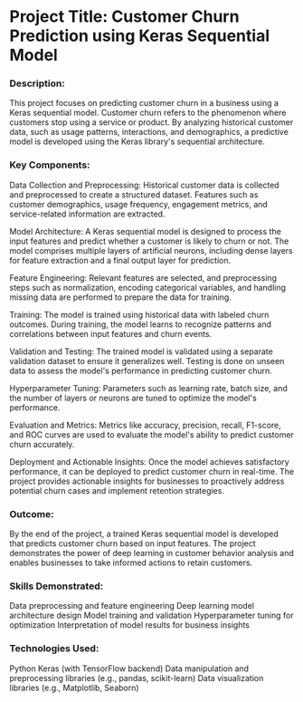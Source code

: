 # Project Title: Customer Churn Prediction using Keras Sequential Model

### Description:
This project focuses on predicting customer churn in a business using a Keras sequential model. Customer churn refers to the phenomenon where customers stop using a service or product. By analyzing historical customer data, such as usage patterns, interactions, and demographics, a predictive model is developed using the Keras library's sequential architecture.

### Key Components:
Data Collection and Preprocessing: Historical customer data is collected and preprocessed to create a structured dataset. Features such as customer demographics, usage frequency, engagement metrics, and service-related information are extracted.

Model Architecture: A Keras sequential model is designed to process the input features and predict whether a customer is likely to churn or not. The model comprises multiple layers of artificial neurons, including dense layers for feature extraction and a final output layer for prediction.

Feature Engineering: Relevant features are selected, and preprocessing steps such as normalization, encoding categorical variables, and handling missing data are performed to prepare the data for training.

Training: The model is trained using historical data with labeled churn outcomes. During training, the model learns to recognize patterns and correlations between input features and churn events.

Validation and Testing: The trained model is validated using a separate validation dataset to ensure it generalizes well. Testing is done on unseen data to assess the model's performance in predicting customer churn.

Hyperparameter Tuning: Parameters such as learning rate, batch size, and the number of layers or neurons are tuned to optimize the model's performance.

Evaluation and Metrics: Metrics like accuracy, precision, recall, F1-score, and ROC curves are used to evaluate the model's ability to predict customer churn accurately.

Deployment and Actionable Insights: Once the model achieves satisfactory performance, it can be deployed to predict customer churn in real-time. The project provides actionable insights for businesses to proactively address potential churn cases and implement retention strategies.

### Outcome:
By the end of the project, a trained Keras sequential model is developed that predicts customer churn based on input features. The project demonstrates the power of deep learning in customer behavior analysis and enables businesses to take informed actions to retain customers.

### Skills Demonstrated:
Data preprocessing and feature engineering
Deep learning model architecture design
Model training and validation
Hyperparameter tuning for optimization
Interpretation of model results for business insights

### Technologies Used:
Python
Keras (with TensorFlow backend)
Data manipulation and preprocessing libraries (e.g., pandas, scikit-learn)
Data visualization libraries (e.g., Matplotlib, Seaborn)
